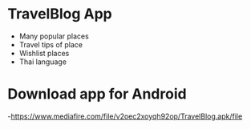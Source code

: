 # TravelBlog App
- Many popular places
- Travel tips of place
- Wishlist places
- Thai language

# Download app for Android
-https://www.mediafire.com/file/v2oec2xoyqh92op/TravelBlog.apk/file
